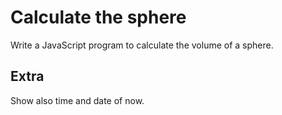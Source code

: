 # Calculate the sphere

Write a JavaScript program to calculate the volume of a sphere.

## Extra

Show also time and date of now.
